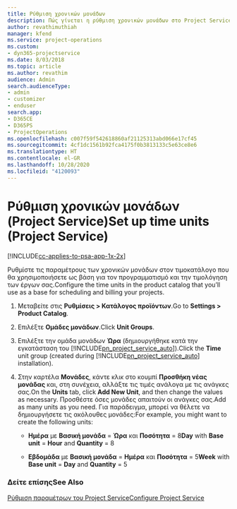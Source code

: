 ```yaml
---
title: Ρύθμιση χρονικών μονάδων
description: Πώς γίνεται η ρύθμιση χρονικών μονάδων στο Project Service
author: revathimuthiah
manager: kfend
ms.service: project-operations
ms.custom:
- dyn365-projectservice
ms.date: 8/03/2018
ms.topic: article
ms.author: revathim
audience: Admin
search.audienceType:
- admin
- customizer
- enduser
search.app:
- D365CE
- D365PS
- ProjectOperations
ms.openlocfilehash: c007f59f542618860af21125313abd066e17cf45
ms.sourcegitcommit: 4cf1dc1561b92fca4175f0b3813133c5e63ce8e6
ms.translationtype: HT
ms.contentlocale: el-GR
ms.lasthandoff: 10/28/2020
ms.locfileid: "4120093"
---
```

# <a name="set-up-time-units-project-service"></a><span data-ttu-id="8f5cb-103">Ρύθμιση χρονικών μονάδων (Project Service)</span><span class="sxs-lookup"><span data-stu-id="8f5cb-103">Set up time units (Project Service)</span></span>

[!INCLUDE[cc-applies-to-psa-app-1x-2x](../includes/cc-applies-to-psa-app-1x-2x.md)]

<span data-ttu-id="8f5cb-104">Ρυθμίστε τις παραμέτρους των χρονικών μονάδων στον τιμοκατάλογο που θα χρησιμοποιήσετε ως βάση για τον προγραμματισμό και την τιμολόγηση των έργων σας.</span><span class="sxs-lookup"><span data-stu-id="8f5cb-104">Configure the time units in the product catalog that you’ll use as a base for scheduling and billing your projects.</span></span>  
  
1. <span data-ttu-id="8f5cb-105">Μεταβείτε στις **Ρυθμίσεις > Κατάλογος προϊόντων**.</span><span class="sxs-lookup"><span data-stu-id="8f5cb-105">Go to **Settings > Product Catalog**.</span></span>  
  
2. <span data-ttu-id="8f5cb-106">Επιλέξτε **Ομάδες μονάδων**.</span><span class="sxs-lookup"><span data-stu-id="8f5cb-106">Click **Unit Groups**.</span></span>  
  
3. <span data-ttu-id="8f5cb-107">Επιλέξτε την ομάδα μονάδων **Ώρα** (δημιουργήθηκε κατά την εγκατάσταση του [!INCLUDE[pn_project_service_auto](../includes/pn-project-service-auto.md)]).</span><span class="sxs-lookup"><span data-stu-id="8f5cb-107">Click the **Time** unit group (created during [!INCLUDE[pn_project_service_auto](../includes/pn-project-service-auto.md)] installation).</span></span>  
  
4. <span data-ttu-id="8f5cb-108">Στην καρτέλα **Μονάδες**, κάντε κλικ στο κουμπί **Προσθήκη νέας μονάδας** και, στη συνέχεια, αλλάξτε τις τιμές ανάλογα με τις ανάγκες σας.</span><span class="sxs-lookup"><span data-stu-id="8f5cb-108">On the **Units** tab, click **Add New Unit**, and then change the values as necessary.</span></span> <span data-ttu-id="8f5cb-109">Προσθέστε όσες μονάδες απαιτούν οι ανάγκες σας.</span><span class="sxs-lookup"><span data-stu-id="8f5cb-109">Add as many units as you need.</span></span> <span data-ttu-id="8f5cb-110">Για παράδειγμα, μπορεί να θέλετε να δημιουργήσετε τις ακόλουθες μονάδες:</span><span class="sxs-lookup"><span data-stu-id="8f5cb-110">For example, you might want to create the following units:</span></span>  
  
   - <span data-ttu-id="8f5cb-111">**Ημέρα** με **Βασική μονάδα** = **Ώρα** και **Ποσότητα** = 8</span><span class="sxs-lookup"><span data-stu-id="8f5cb-111">**Day** with **Base unit** = **Hour** and **Quantity** = 8</span></span>  
  
   - <span data-ttu-id="8f5cb-112">**Εβδομάδα** με **Βασική μονάδα** = **Ημέρα** και **Ποσότητα** = 5</span><span class="sxs-lookup"><span data-stu-id="8f5cb-112">**Week** with **Base unit** = **Day** and **Quantity** = 5</span></span>  
  
### <a name="see-also"></a><span data-ttu-id="8f5cb-113">Δείτε επίσης</span><span class="sxs-lookup"><span data-stu-id="8f5cb-113">See Also</span></span>  
 [<span data-ttu-id="8f5cb-114">Ρύθμιση παραμέτρων του Project Service</span><span class="sxs-lookup"><span data-stu-id="8f5cb-114">Configure Project Service</span></span>](../psa/configure.md)
